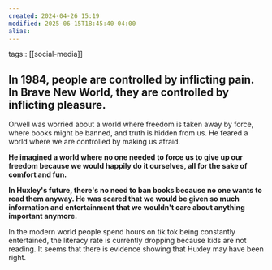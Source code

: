 ```yaml
---
created: 2024-04-26 15:19
modified: 2025-06-15T18:45:40-04:00
alias: 
---
```

tags:: [[social-media]]

## In 1984, people are controlled by inflicting pain. In Brave New World, they are controlled by inflicting pleasure.

Orwell was worried about a world where freedom is taken away by force, where books might be banned, and truth is hidden from us. He feared a world where we are controlled by making us afraid.

 **He imagined a world where no one needed to force us to give up our freedom because we would happily do it ourselves, all for the sake of comfort and fun.**

**In Huxley's future, there's no need to ban books because no one wants to read them anyway. He was scared that we would be given so much information and entertainment that we wouldn't care about anything important anymore.**

In the modern world people spend hours on tik tok being constantly entertained, the literacy rate is currently dropping because kids are not reading. It seems that there is evidence showing that Huxley may have been right.
